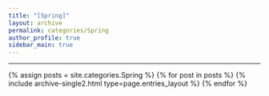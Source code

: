 ```yaml
---
title: "[Spring]"
layout: archive
permalink: categories/Spring
author_profile: true
sidebar_main: true
---
```


<!-- 공백이 포함되어 있는 카테고리 이름의 경우 site.categories.['a b c'] 이런식으로! -->

***

{% assign posts = site.categories.Spring %}
{% for post in posts %} {% include archive-single2.html type=page.entries_layout %} {% endfor %}